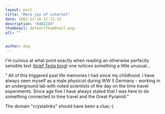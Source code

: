 ```yaml
---
layout: post
title: "More joy of internet"
date: 2002-12-10 22:15:15
description: "8482243"
thumbnail: defaultThumbnail.png
alt: ""


author: dug
---
```


<p>I'm curious at what point exactly when reading an otherwise perfectly sensible text (<a href="http://www.crystalinks.com/nicola.html">brief Tesla biog</a>) one notices something a little unusual...</p>

<p><q> All of this triggered past life memories I had since my childhood. I have always seen myself as a male physicist during WW II Germany - working in an underground lab with noted scientists of the day on the time travel experiments. Since age five I have always stated that I was here to do something connected to time travel and the Great Pyramid.</q></p>

<p>The domain "crystalinks" should have been a clue;-)</p>
